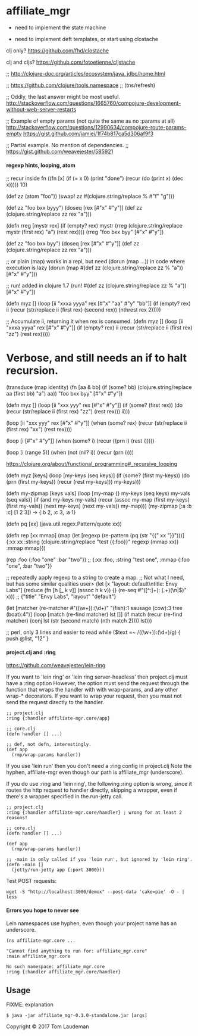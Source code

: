 # affiliate_mgr

* need to implement the state machine

* need to implement deft templates, or start using  clostache

clj only?
https://github.com/fhd/clostache

clj and cljs?
https://github.com/fotoetienne/cljstache

;; http://clojure-doc.org/articles/ecosystem/java_jdbc/home.html

;; https://github.com/clojure/tools.namespace
;; (tns/refresh)

;; Oddly, the last answer might be most useful.
http://stackoverflow.com/questions/1665760/compojure-development-without-web-server-restarts

;; Example of empty params (not quite the same as no :params at all)
http://stackoverflow.com/questions/12990634/compojure-route-params-empty
https://gist.github.com/jamiei/1f74b817ca5d306af9f3

;; Partial example. No mention of dependencies.
;; https://gist.github.com/weavejester/585921



#### regexp hints, looping, atom

;; recur inside fn
((fn [x] (if (= x 0) (print "done") (recur (do (print x) (dec x))))) 10)

(def zz (atom "foo"))
(swap! zz #(clojure.string/replace % #"f" "g")))

(def zz "foo bxx byyy")
(doseq [rex [#"x" #"y"]] (def zz (clojure.string/replace zz rex "a")))

(defn rreg [mystr rex]
  (if (empty? rex)
    mystr
    (rreg (clojure.string/replace mystr (first rex) "a") (rest rex))))
(rreg "foo bxx byy" [#"x" #"y"])

(def zz "foo bxx byy")
(doseq [rex [#"x" #"y"]] (def zz (clojure.string/replace zz rex "a")))

;; or plain (map) works in a repl, but need (dorun (map ...)) in code where execution is lazy
(dorun (map #(def zz (clojure.string/replace zz % "a")) [#"x" #"y"]))

;; run! added in clojure 1.7
(run! #(def zz (clojure.string/replace zz % "a")) [#"x" #"y"])

(defn myz []
  (loop [ii "xxxa yyya" rex [#"x" "aa"  #"y" "bb"]]
    (if (empty? rex)
      ii
      (recur (str/replace ii (first rex) (second rex)) (nthrest rex 2)))))

;; Accumulate ii, returning it when rex is consumed.
(defn myz []
  (loop [ii "xxxa yyya" rex [#"x" #"y"]]
    (if (empty? rex)
      ii
      (recur (str/replace ii (first rex) "zz") (rest rex)))))

# Verbose, and still needs an if to halt recursion.
(transduce (map identity) (fn [aa & bb] (if (some? bb) (clojure.string/replace aa (first bb) "a") aa)) "foo bxx byy" [#"x" #"y"])

(defn myz []
  (loop [ii "xxx yyy" rex [#"x" #"y"]]
    (if (some? (first rex))
      (do
      (recur (str/replace ii (first rex) "zz") (rest rex))) ii)))

(loop [ii "xxx yyy" rex [#"x" #"y"]] (when (some? rex) (recur (str/replace ii (first rex) "xx") (rest rex))))

(loop [i [#"x" #"y"]] (when (some? i) (recur ((prn i) (rest i)))))

(loop [i (range 5)] (when (not (nil? i)) (recur (prn i))))

https://clojure.org/about/functional_programming#_recursive_looping

(defn myz [keys]
  (loop [my-keys (seq keys)]
    (if (some? (first my-keys))
      (do
      (prn (first my-keys))
      (recur (rest my-keys)))
      my-keys)))


(defn my-zipmap [keys vals]
  (loop [my-map {}
         my-keys (seq keys)
         my-vals (seq vals)]
    (if (and my-keys my-vals)
      (recur (assoc my-map (first my-keys) (first my-vals))
             (next my-keys)
             (next my-vals))
      my-map)))
(my-zipmap [:a :b :c] [1 2 3])
-> {:b 2, :c 3, :a 1}

(defn pq [xx] (java.util.regex.Pattern/quote xx))

(defn rep [xx mmap]
  (map 
  (let [regexp (re-pattern (pq (str "{{" xx "}}")))]
    {:xx xx
     :string (clojure.string/replace "test {{:foo}}" regexp (mmap xx))
     :mmap mmap}))

(rep :foo {:foo "one" :bar "two"})
;; {:xx :foo, :string "test one", :mmap {:foo "one", :bar "two"}}

;; repeatedly apply regexp to a string to create a map.
;; Not what I need, but has some similar qualities
user> (let [x "layout: default\ntitle: Envy Labs"]
        (reduce (fn [h [_ k v]] (assoc h k v))
                {}
                (re-seq #"([^:]+): (.+)(\n|$)" x)))
;; {"title" "Envy Labs", "layout" "default"}


  (let [matcher (re-matcher #"\((\w+)\):(\d+)" "(fish):1 sausage (cow):3 tree (boat):4")]
    (loop [match (re-find matcher)
           lst []]
      (if match
        (recur (re-find matcher) (conj lst (str (second match) (nth match 2))))
        lst)))

;; perl, only 3 lines and easier to read
while ($text =~ /\((\w+)\):(\d+)/g) {
  push @list, "$1$2"
}
  


#### project.clj and :ring

https://github.com/weavejester/lein-ring

If you want to 'lein ring' or 'lein ring server-headless' then project.clj must have a :ring option However,
the option must send the request through the function that wraps the handler with with wrap-params, and any other
wrap-* decorators. If you want to wrap your request, then you must not send the request directly to the handler.

```
;; project.clj
:ring {:handler affiliate-mgr.core/app}

;; core.clj
(defn handler [] ...)

;; def, not defn, interestingly.
(def app
  (rmp/wrap-params handler))
```

If you use 'lein run' then you don't need a :ring config in project.clj Note the hyphen, affiliate-mgr even
though our path is affiliate_mgr (underscore). 

If you do use :ring and 'lein ring', the following :ring option is wrong, since it routes the http request to
handler directly, skipping a wrapper, even if there's a wrapper specified in the run-jetty call.

```
;; project.clj
:ring {:handler affiliate-mgr.core/handler} ; wrong for at least 2 reasons!

;; core.clj
(defn handler [] ...)

(def app
  (rmp/wrap-params handler))

;; -main is only called if you 'lein run', but ignored by 'lein ring'.
(defn -main []
  (jetty/run-jetty app {:port 3000}))
```


Test POST requests:

```
wget -S "http://localhost:3000/demox" --post-data 'cake=pie' -O - | less
```

#### Errors you hope to never see

Lein namespaces use hyphen, even though your project name has an underscore.

```
(ns affiliate-mgr.core ...

"Cannot find anything to run for: affiliate_mgr.core"
:main affiliate_mgr.core

No such namespace: affiliate_mgr.core
:ring {:handler affiliate_mgr.core/handler}
```


## Usage

FIXME: explanation

    $ java -jar affiliate_mgr-0.1.0-standalone.jar [args]

Copyright © 2017 Tom Laudeman


